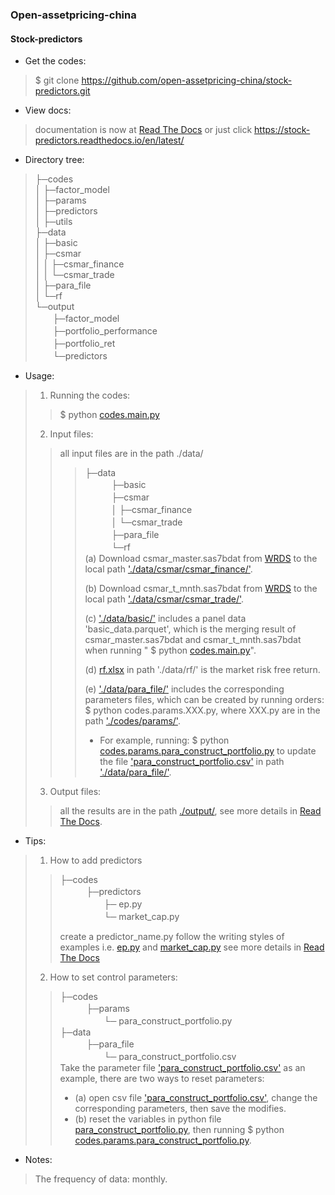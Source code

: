
###  Open-assetpricing-china

#### Stock-predictors

* Get the codes:
 
> $ git clone https://github.com/open-assetpricing-china/stock-predictors.git

* View docs:

> documentation is now at [Read The Docs](https://stock-predictors.readthedocs.io/en/latest/) 
> or just click https://stock-predictors.readthedocs.io/en/latest/

* Directory tree:

> ├─codes    
> │  ├─factor_model  
> │  ├─params  
> │  ├─predictors  
> │  ├─utils  
> ├─data  
> │  ├─basic  
> │  ├─csmar  
> │  │  ├─csmar_finance  
> │  │  └─csmar_trade    
> │  ├─para_file   
> │  └─rf  
> └─output  
>　　├─factor_model  
>　　├─portfolio_performance  
>　　├─portfolio_ret  
>　　└─predictors  

* Usage:
> 1. Running the codes:
>> $ python [codes.main.py](./codes/main.py)   
> 2. Input files:
>> all input files are in the path ./data/  
>>>   ├─data      
>>>　　　├─basic      
>>>　　　├─csmar    
>>>　　　│  ├─csmar_finance    
>>>　　　│  └─csmar_trade      
>>>　　　├─para_file     
>>>　　　└─rf     
>>> (a) Download csmar_master.sas7bdat from [WRDS](https://wrds-www.wharton.upenn.edu/) to the local path ['./data/csmar/csmar_finance/'](./data/csmar/csmar_finance/). 
>>>   
>>> (b) Download csmar_t_mnth.sas7bdat from [WRDS](https://wrds-www.wharton.upenn.edu/) to the local path ['./data/csmar/csmar_trade/'](./data/csmar/csmar_trade/).    
>>>
>>> (c) ['./data/basic/'](./data/basic/) includes a panel data 'basic_data.parquet', which is the merging result of
>>>   csmar_master.sas7bdat and csmar_t_mnth.sas7bdat when running " $ python [codes.main.py](./codes/main.py)".
>>>
>>> (d) [rf.xlsx](./data/rf/rf.xlsx) in path './data/rf/' is the market risk free return.
>>>
>>> (e) ['./data/para_file/'](./data/para_file/) includes the corresponding parameters files, which can be created by 
>>> running orders: $ python codes.params.XXX.py, where XXX.py are in the path ['./codes/params/'](./codes/params/).  
>>>  * For example, running: $ python [codes.params.para_construct_portfolio.py](./codes/params/para_construct_portfolio.py) to update the file 
      ['para_construct_portfolio.csv'](./data/para_file/para_construct_portfolio.csv) in path ['./data/para_file/'](./data/para_file/).    
> 3. Output files:      
>> all the results are in the path [./output/](./output/),
>> see more details in [Read The Docs](https://stock-predictors.readthedocs.io/en/latest/).

* Tips: 

> 1. How to add predictors 
>
>> ├─codes      
>>　　　├─predictors   
>>　　　　　├─ ep.py  
>>　　　　　└─ market_cap.py 
>>
>> create a predictor_name.py follow the writing styles of examples
>> i.e. [ep.py](./codes/predictors/ep.py) and [market_cap.py](./codes/predictors/market_cap.py) 
>> see more details in [Read The Docs](https://stock-predictors.readthedocs.io/en/latest/) 
> 2. How to set control parameters:
>> ├─codes      
>>　　　├─params         
>>　　　　　└─ para_construct_portfolio.py   
>> ├─data          
>>　　　├─para_file     
>>　　　　　└─ para_construct_portfolio.csv   
>> Take the parameter file ['para_construct_portfolio.csv'](./data/para_file/para_construct_portfolio.csv)
>> as an example, there are two ways to reset parameters:
>>  * (a) open csv file ['para_construct_portfolio.csv'](./data/para_file/para_construct_portfolio.csv), 
 change the corresponding parameters, then save the modifies.    
>> * (b) reset the variables in python file [para_construct_portfolio.py](./codes/params/para_construct_portfolio.py),
 then running $ python [codes.params.para_construct_portfolio.py](./codes/params/para_construct_portfolio.py).

* Notes:  
> The frequency of data: monthly.
